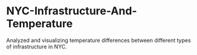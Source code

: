 # NYC-Infrastructure-And-Temperature
Analyzed and visualizing temperature differences between different types of infrastructure in NYC.
